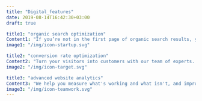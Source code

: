 ```yaml
---
title: "Digital_features"
date: 2019-08-14T16:42:30+03:00
draft: true

title1: "organic search optimization"
Content1: "If you’re not in the first page of organic search results, your potential customers won’t even know that you exist. Let us fix that for you."
image1: "/img/icon-startup.svg"

title2: "conversion rate optimization"
Content2: "Turn your visitors into customers with our team of experts. We'll analyze your website and develop a suitable conversion strategy."
image2: "/img/icon-target.svg"

title3: "advanced website analytics"
Content3: "We help you measure what's working and what isn't, and improve the performance of your website to meet your business objectives."
image3: "/img/icon-teamwork.svg"
---
```


